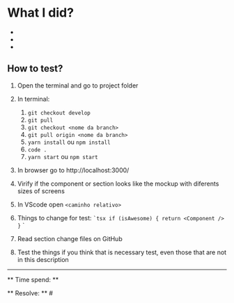 # What I did?

- 
- 
- 

## How to test?

1. Open the terminal and go to project folder

1. In terminal:
   1. `git checkout develop`
   1. `git pull`
   1. `git checkout <nome da branch>`
   1. `git pull origin <nome da branch>`
   1. `yarn install` ou `npm install`
   1. `code .`
   1. `yarn start` ou `npm start`

1. In browser go to http://localhost:3000/<route>

1. Virify if the component or section looks like the mockup with diferents sizes of screens

1. In VScode open `<caminho relativo>`

1. Things to change for test:
   `` `tsx
   if (isAwesome) {
     return <Component />
   }
   `` `

1. Read section change files on GitHub

1. Test the things if you think that is necessary test, even those that are not in this description

***
** Time spend: ** 

** Resolve: ** # <Link issue>
